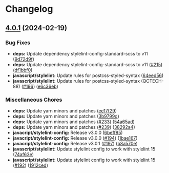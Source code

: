 # Changelog

## [4.0.1](https://github.com/kronostechnologies/standards/compare/stylelint-config@v4.0.0...stylelint-config@v4.0.1) (2024-02-19)


### Bug Fixes

* **deps:** Update dependency stylelint-config-standard-scss to v11 ([9d72d9f](https://github.com/kronostechnologies/standards/commit/9d72d9f64ceb47e7e3f5385c128d2661e53dc811))
* **deps:** Update dependency stylelint-config-standard-scss to v11 ([#215](https://github.com/kronostechnologies/standards/issues/215)) ([df1bbf0](https://github.com/kronostechnologies/standards/commit/df1bbf080f2924d6a053e2e36216597c099d342c))
* **javascript/stylelint:** Update rules for postcss-styled-syntax ([64eed56](https://github.com/kronostechnologies/standards/commit/64eed56415f360c88fe4044a43f2b030ca806ac3))
* **javascript/stylelint:** Update rules for postcss-styled-syntax (QCTECH-88) ([#196](https://github.com/kronostechnologies/standards/issues/196)) ([e6c36eb](https://github.com/kronostechnologies/standards/commit/e6c36ebe3776eb333ea6dfa26259088f4f633754))


### Miscellaneous Chores

* **deps:** Update yarn minors and patches ([ee17f29](https://github.com/kronostechnologies/standards/commit/ee17f29415310dbd38fd206b0f167f86acb6341d))
* **deps:** Update yarn minors and patches ([3b9799d](https://github.com/kronostechnologies/standards/commit/3b9799d1d4cbbaba73cecc9428f5ff2c87afbc35))
* **deps:** Update yarn minors and patches ([#233](https://github.com/kronostechnologies/standards/issues/233)) ([54a65ad](https://github.com/kronostechnologies/standards/commit/54a65ade9b99078239c06e0baee823429ca4625f))
* **deps:** Update yarn minors and patches ([#239](https://github.com/kronostechnologies/standards/issues/239)) ([38292a4](https://github.com/kronostechnologies/standards/commit/38292a4930487eaf66a99183d8a8488d7f16b5f8))
* **javacript/stylelint-config:** Release v3.0.0 ([6beff85](https://github.com/kronostechnologies/standards/commit/6beff8501b7caff64d2a7b0e5c96bc6c7a321699))
* **javacript/stylelint-config:** Release v3.0.0 ([#194](https://github.com/kronostechnologies/standards/issues/194)) ([1bae167](https://github.com/kronostechnologies/standards/commit/1bae167dab13f54329be870ecb3fc525ecbc78ef))
* **javacript/stylelint-config:** Release v3.0.1 ([#197](https://github.com/kronostechnologies/standards/issues/197)) ([b8a570e](https://github.com/kronostechnologies/standards/commit/b8a570eb170c57132fd50bdce619c3e3eb5c631d))
* **javascript/stylelint:** Update stylelint config to work with stylelint 15 ([74af63e](https://github.com/kronostechnologies/standards/commit/74af63eae81047c9bd2ed988a2858b21e74427e1))
* **javascript/stylelint:** Update stylelint config to work with stylelint 15 ([#192](https://github.com/kronostechnologies/standards/issues/192)) ([1912ced](https://github.com/kronostechnologies/standards/commit/1912cedc0474a4ef28a701f80c5f67e994ac670b))
